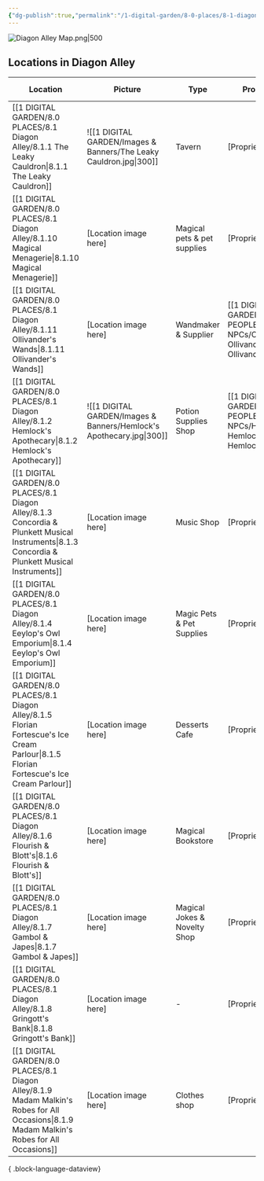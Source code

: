 ```yaml
---
{"dg-publish":true,"permalink":"/1-digital-garden/8-0-places/8-1-diagon-alley/8-1-diagon-alley-overview/","tags":["MOC"]}
---
```


![Diagon Alley Map.png|500](/img/user/1%20DIGITAL%20GARDEN/Images%20&%20Banners/Diagon%20Alley%20Map.png)

## Locations in Diagon Alley 

| Location                                                                                                                                           | Picture                                                              | Type                         | Proprietor                                                                         | 3-word Summary                   |
| -------------------------------------------------------------------------------------------------------------------------------------------------- | -------------------------------------------------------------------- | ---------------------------- | ---------------------------------------------------------------------------------- | -------------------------------- |
| [[1 DIGITAL GARDEN/8.0 PLACES/8.1 Diagon Alley/8.1.1 The Leaky Cauldron\|8.1.1 The Leaky Cauldron]]                                             | ![[1 DIGITAL GARDEN/Images & Banners/The Leaky Cauldron.jpg\|300]]   | Tavern                       | [Proprietor Link]                                                                  | Dingy, unkempt, discreet         |
| [[1 DIGITAL GARDEN/8.0 PLACES/8.1 Diagon Alley/8.1.10 Magical Menagerie\|8.1.10 Magical Menagerie]]                                             | [Location image here]                                                | Magical pets & pet supplies  | [Proprietor Link]                                                                  | Cacophonous, smelly, humid       |
| [[1 DIGITAL GARDEN/8.0 PLACES/8.1 Diagon Alley/8.1.11 Ollivander's Wands\|8.1.11 Ollivander's Wands]]                                           | [Location image here]                                                | Wandmaker & Supplier         | [[1 DIGITAL GARDEN/7.0 PEOPLE/7.3 NPCs/Current Ollivander\|Current Ollivander]] | Disordered, bewildering, fiefdom |
| [[1 DIGITAL GARDEN/8.0 PLACES/8.1 Diagon Alley/8.1.2 Hemlock's Apothecary\|8.1.2 Hemlock's Apothecary]]                                         | ![[1 DIGITAL GARDEN/Images & Banners/Hemlock's Apothecary.jpg\|300]] | Potion Supplies Shop         | [[1 DIGITAL GARDEN/7.0 PEOPLE/7.3 NPCs/Harley Hemlock\|Harley Hemlock]]         | Eclectic, cramped, smelly        |
| [[1 DIGITAL GARDEN/8.0 PLACES/8.1 Diagon Alley/8.1.3 Concordia & Plunkett Musical Instruments\|8.1.3 Concordia & Plunkett Musical Instruments]] | [Location image here]                                                | Music Shop                   | [Proprietor Link]                                                                  | Chaotic, disorienting, diverse   |
| [[1 DIGITAL GARDEN/8.0 PLACES/8.1 Diagon Alley/8.1.4 Eeylop's Owl Emporium\|8.1.4 Eeylop's Owl Emporium]]                                       | [Location image here]                                                | Magic Pets & Pet Supplies    | [Proprietor Link]                                                                  | Dim, musty, tranquil             |
| [[1 DIGITAL GARDEN/8.0 PLACES/8.1 Diagon Alley/8.1.5 Florian Fortescue's Ice Cream Parlour\|8.1.5 Florian Fortescue's Ice Cream Parlour]]       | [Location image here]                                                | Desserts Cafe                | [Proprietor Link]                                                                  | Fragrant, vibrant, popular       |
| [[1 DIGITAL GARDEN/8.0 PLACES/8.1 Diagon Alley/8.1.6 Flourish & Blott's\|8.1.6 Flourish & Blott's]]                                             | [Location image here]                                                | Magical Bookstore            | [Proprietor Link]                                                                  | Stacked, musty, disarray         |
| [[1 DIGITAL GARDEN/8.0 PLACES/8.1 Diagon Alley/8.1.7 Gambol & Japes\|8.1.7 Gambol & Japes]]                                                     | [Location image here]                                                | Magical Jokes & Novelty Shop | [Proprietor Link]                                                                  | Vibrant, unnerving, imaginative  |
| [[1 DIGITAL GARDEN/8.0 PLACES/8.1 Diagon Alley/8.1.8 Gringott's Bank\|8.1.8 Gringott's Bank]]                                                   | [Location image here]                                                | \-                           | [Proprietor Link]                                                                  | one, two, three                  |
| [[1 DIGITAL GARDEN/8.0 PLACES/8.1 Diagon Alley/8.1.9 Madam Malkin's Robes for All Occasions\|8.1.9 Madam Malkin's Robes for All Occasions]]     | [Location image here]                                                | Clothes shop                 | [Proprietor Link]                                                                  | Opulent, tranquil, understated   |

{ .block-language-dataview}
